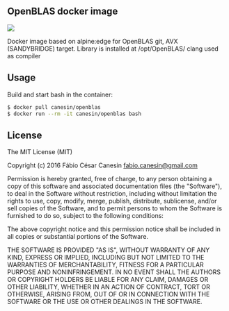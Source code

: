## OpenBLAS docker image

[![](https://imagelayers.io/badge/canesin/openblas:latest.svg)](https://imagelayers.io/?images=canesin/openblas:latest)

Docker image based on alpine:edge for OpenBLAS git, AVX (SANDYBRIDGE) target.
Library is installed at /opt/OpenBLAS/ clang used as compiler

## Usage

Build and start bash in the container:
```bash
$ docker pull canesin/openblas
$ docker run --rm -it canesin/openblas bash
```

## License

The MIT License (MIT)

Copyright (c) 2016 Fábio César Canesin <fabio.canesin@gmail.com>

Permission is hereby granted, free of charge, to any person obtaining a copy
of this software and associated documentation files (the "Software"), to deal
in the Software without restriction, including without limitation the rights
to use, copy, modify, merge, publish, distribute, sublicense, and/or sell
copies of the Software, and to permit persons to whom the Software is
furnished to do so, subject to the following conditions:

The above copyright notice and this permission notice shall be included in all
copies or substantial portions of the Software.

THE SOFTWARE IS PROVIDED "AS IS", WITHOUT WARRANTY OF ANY KIND, EXPRESS OR
IMPLIED, INCLUDING BUT NOT LIMITED TO THE WARRANTIES OF MERCHANTABILITY,
FITNESS FOR A PARTICULAR PURPOSE AND NONINFRINGEMENT. IN NO EVENT SHALL THE
AUTHORS OR COPYRIGHT HOLDERS BE LIABLE FOR ANY CLAIM, DAMAGES OR OTHER
LIABILITY, WHETHER IN AN ACTION OF CONTRACT, TORT OR OTHERWISE, ARISING FROM,
OUT OF OR IN CONNECTION WITH THE SOFTWARE OR THE USE OR OTHER DEALINGS IN THE
SOFTWARE.
